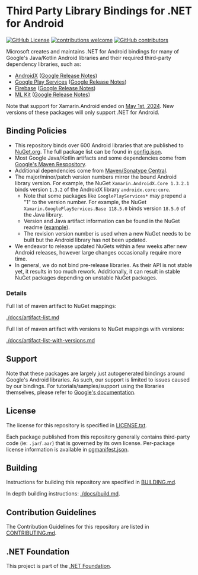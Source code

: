 # Third Party Library Bindings for .NET for Android

[![GitHub License](https://img.shields.io/badge/license-MIT-lightgrey.svg)](https://github.com/xamarin/AndroidX/blob/main/LICENSE.txt)
[![contributions welcome](https://img.shields.io/badge/contributions-welcome-brightgreen.svg?style=flat)](https://github.com/xamarin/AndroidX/issues)
[![GitHub contributors](https://img.shields.io/github/contributors/xamarin/AndroidX.svg)](https://github.com/xamarin/AndroidX/graphs/contributors)

Microsoft creates and maintains .NET for Android bindings for many of Google's Java/Kotlin 
Android libraries and their required third-party dependency libraries, such as:

- [AndroidX](https://developer.android.com/jetpack) ([Google Release Notes](https://developer.android.com/jetpack/androidx/versions/stable-channel))
- [Google Play Services](https://developers.google.com/android) ([Google Release Notes](https://developers.google.com/android/guides/releases))
- [Firebase](https://firebase.google.com) ([Google Release Notes](https://firebase.google.com/support/release-notes/android))
- [ML Kit](https://developers.google.com/ml-kit) ([Google Release Notes](https://developers.google.com/ml-kit/release-notes))

Note that support for Xamarin.Android ended on [May 1st, 2024](https://dotnet.microsoft.com/en-us/platform/support/policy/xamarin). New versions of these packages will only support .NET for Android.

## Binding Policies

- This repository binds over 600 Android libraries that are published to [NuGet.org](https://nuget.org). The full 
  package list can be found in [config.json](config.json).
- Most Google Java/Kotlin artifacts and some dependencies come from [Google's Maven Respository](https://maven.google.com/web/index.html#).
- Additional dependencies come from [Maven/Sonatype Central](https://repo1.maven.org/maven2/).
- The major/minor/patch version numbers mirror the bound Android library version. For example, the NuGet `Xamarin.AndroidX.Core 1.3.2.1` 
  binds version `1.3.2` of the AndroidX library `androidx.core:core`.
  - Note that some packages like `GooglePlayServices*` may prepend a "1" to the version number. For example, the NuGet 
  `Xamarin.GooglePlayServices.Base 118.5.0` binds version `18.5.0` of the Java library.
  - Version and Java artifact information can be found in the NuGet readme ([example](https://www.nuget.org/packages/Xamarin.GooglePlayServices.Base/#readme-body-tab)).
  - The revision version number is used when a new NuGet needs to be built but the Android library has not been updated.
- We endeavor to release updated NuGets within a few weeks after new Android releases, however large changes occasionally require 
  more time.
- In general, we do not bind pre-release libraries. As their API is not stable yet, it results in too much rework. Additionally,
  it can result in stable NuGet packages depending on unstable NuGet packages.

### Details

Full list of maven artifact to NuGet mappings:

[./docs/artifact-list.md](./docs/artifact-list.md)

Full list of maven artifact with versions to NuGet mappings with versions:

[./docs/artifact-list-with-versions.md](./docs/artifact-list-with-versions.md)

## Support

Note that these packages are largely just autogenerated bindings around Google's Android libraries.  As such, our support is limited to issues caused by our bindings.  For tutorials/samples/support using the libraries themselves, please refer to [Google's documentation](https://developer.android.com/jetpack).

## License

The license for this repository is specified in [LICENSE.txt](LICENSE.txt).

Each package published from this repository generally contains third-party code (ie: `.jar`/`.aar`) that 
is governed by its own license.  Per-package license information is available in [cgmanifest.json](cgmanifest.json).

## Building

Instructions for building this repository are specified in [BUILDING.md](BUILDING.md).

In depth building instructions: [./docs/build.md](./docs/build.md).

## Contribution Guidelines

The Contribution Guidelines for this repository are listed in [CONTRIBUTING.md](.github/CONTRIBUTING.md).

## .NET Foundation

This project is part of the [.NET Foundation](http://www.dotnetfoundation.org/projects).
